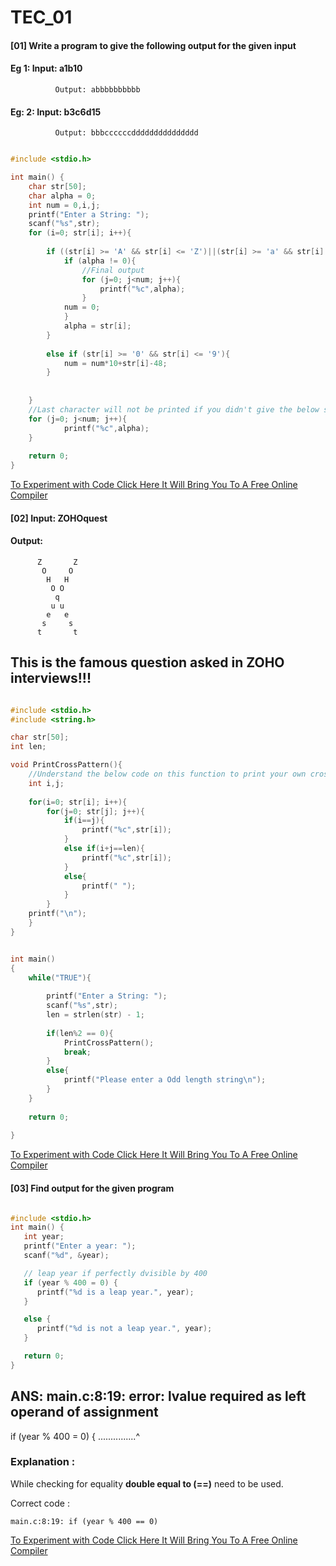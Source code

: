 # TEC_01

#### [01] Write a program to give the following output for the given input
####      Eg 1: Input: a1b10
              Output: abbbbbbbbbb
####      Eg: 2: Input: b3c6d15
              Output: bbbccccccddddddddddddddd


```c

#include <stdio.h>

int main() {
    char str[50];
    char alpha = 0;
    int num = 0,i,j;
    printf("Enter a String: ");
    scanf("%s",str);
    for (i=0; str[i]; i++){
        
        if ((str[i] >= 'A' && str[i] <= 'Z')||(str[i] >= 'a' && str[i] <= 'z')){
            if (alpha != 0){
                //Final output
                for (j=0; j<num; j++){
                    printf("%c",alpha);
                }
            num = 0;
            }
            alpha = str[i];
        }
        
        else if (str[i] >= '0' && str[i] <= '9'){
            num = num*10+str[i]-48;
        }
        
        
    }
    //Last character will not be printed if you didn't give the below statement
    for (j=0; j<num; j++){
            printf("%c",alpha);
    }
    
    return 0;
}

```

[To Experiment with Code Click Here It Will Bring You To A Free Online Compiler](https://www.onlinegdb.com/online_c_compiler)

#### [02] Input: ZOHOquest
####      Output:
          Z       Z
           O     O 
            H   H  
             O O   
              q    
             u u   
            e   e  
           s     s 
          t       t

## This is the famous question asked in ZOHO interviews!!! 
```c

#include <stdio.h>
#include <string.h>

char str[50];
int len;

void PrintCrossPattern(){
    //Understand the below code on this function to print your own cross string
    int i,j;
    
    for(i=0; str[i]; i++){
        for(j=0; str[j]; j++){
            if(i==j){
                printf("%c",str[i]);
            }
            else if(i+j==len){
                printf("%c",str[i]);
            }
            else{
                printf(" ");
            }
        }
    printf("\n");
    }
}


int main()
{
    while("TRUE"){
        
        printf("Enter a String: ");
        scanf("%s",str);
        len = strlen(str) - 1;
        
        if(len%2 == 0){
            PrintCrossPattern();
            break;
        }
        else{
            printf("Please enter a Odd length string\n");
        }
    }
    
    return 0;
    
}

```

[To Experiment with Code Click Here It Will Bring You To A Free Online Compiler](https://www.onlinegdb.com/online_c_compiler)

#### [03] Find output for the given program 

```c

#include <stdio.h>
int main() {
   int year;
   printf("Enter a year: ");
   scanf("%d", &year);

   // leap year if perfectly dvisible by 400
   if (year % 400 = 0) {
      printf("%d is a leap year.", year);
   }

   else {
      printf("%d is not a leap year.", year);
   }

   return 0;
}

```



## ANS: main.c:8:19: error: lvalue required as left operand of assignment
if (year % 400 = 0) {
...............^

### Explanation :
  While checking for equality **double equal to (==)** need to be used. 
  
  Correct code :
    
    main.c:8:19: if (year % 400 == 0)

[To Experiment with Code Click Here It Will Bring You To A Free Online Compiler](https://www.onlinegdb.com/online_c_compiler)
